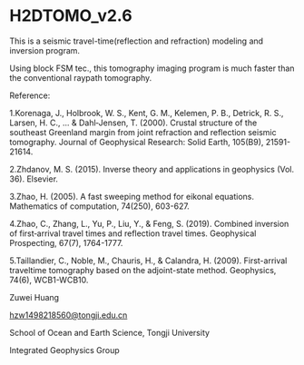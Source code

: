 # H2DTOMO_v2.6
This is a seismic travel-time(reflection and refraction) modeling and inversion program.

Using block FSM tec., this tomography imaging program is much faster than the conventional raypath tomography.

Reference:

1.Korenaga, J., Holbrook, W. S., Kent, G. M., Kelemen, P. B., Detrick, R. S., Larsen, H. C., ... & Dahl‐Jensen, T. (2000). Crustal structure of the southeast Greenland margin from joint refraction and reflection seismic tomography. Journal of Geophysical Research: Solid Earth, 105(B9), 21591-21614.

2.Zhdanov, M. S. (2015). Inverse theory and applications in geophysics (Vol. 36). Elsevier.

3.Zhao, H. (2005). A fast sweeping method for eikonal equations. Mathematics of computation, 74(250), 603-627.

4.Zhao, C., Zhang, L., Yu, P., Liu, Y., & Feng, S. (2019). Combined inversion of first‐arrival travel times and reflection travel times. Geophysical Prospecting, 67(7), 1764-1777.

5.Taillandier, C., Noble, M., Chauris, H., & Calandra, H. (2009). First-arrival traveltime tomography based on the adjoint-state method. Geophysics, 74(6), WCB1-WCB10.

Zuwei Huang

hzw1498218560@tongji.edu.cn

School of Ocean and Earth Science, Tongji University

Integrated Geophysics Group
